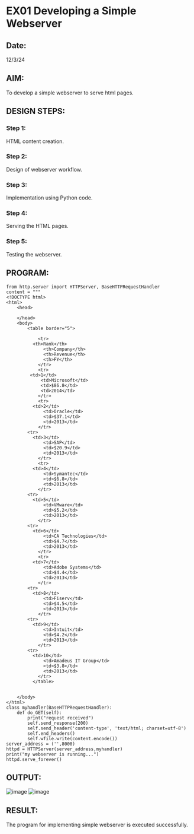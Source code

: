# EX01 Developing a Simple Webserver
## Date:
12/3/24
## AIM:
To develop a simple webserver to serve html pages.

## DESIGN STEPS:
### Step 1: 
HTML content creation.

### Step 2:
Design of webserver workflow.

### Step 3:
Implementation using Python code.

### Step 4:
Serving the HTML pages.

### Step 5:
Testing the webserver.

## PROGRAM:
```
from http.server import HTTPServer, BaseHTTPRequestHandler
content = """
<!DOCTYPE html>
<html>
    <head>

    </head>
    <body>
        <table border="5">
    
            <tr>
	      <th>Rank</th>
              <th>Company</th>
              <th>Revenue</th>
              <th>FY</th>
            </tr>
            <tr>
	     <td>1</td>
             <td>Microsoft</td>
             <td>$86.8</td>
             <td>2014</td>
            </tr>
            <tr>
	      <td>2</td>
              <td>Oracle</td>
              <td>$37.1</td>
              <td>2013</td>
            </tr>
	    <tr>
	      <td>3</td>
              <td>SAP</td>
              <td>$20.9</td>
              <td>2013</td>
            </tr>
            <tr>
	      <td>4</td>
              <td>Symantec</td>
              <td>$6.8</td>
              <td>2013</td>
            </tr>
	    <tr>
	      <td>5</td>
              <td>VMware</td>
              <td>$5.2</td>
              <td>2013</td>
            </tr>
	    <tr>
	      <td>6</td>
              <td>CA Technologies</td>
              <td>$4.7</td>
              <td>2013</td>
            </tr>
    	    <tr>	
	      <td>7</td>
              <td>Adobe Systems</td>
              <td>$4.4</td>
              <td>2013</td>
            </tr>
	    <tr>
	      <td>8</td>
              <td>Fiserv</td>
              <td>$4.5</td>
              <td>2013</td>
            </tr>
	    <tr>
	      <td>9</td>
              <td>Intuit</td>
              <td>$4.2</td>
              <td>2013</td>
            </tr>
	    <tr>
	      <td>10</td>
              <td>Amadeus IT Group</td>
              <td>$3.8</td>
              <td>2013</td>
            </tr>
          </table>

          
    </body>
</html>
class myhandler(BaseHTTPRequestHandler):
	def do_GET(self):
		print("request received")
		self.send_response(200)
		self.send_header('content-type', 'text/html; charset=utf-8')
		self.end_headers()
		self.wfile.write(content.encode())
server_address = ('',8000)
httpd = HTTPServer(server_address,myhandler)
print("my webserver is running...")
httpd.serve_forever()
```
## OUTPUT:
![image](https://github.com/Wkrish28/simplewebserver/assets/144295230/2970102a-054f-4dbd-be12-73bdef2b17d4)
![image](https://github.com/Wkrish28/simplewebserver/assets/144295230/e62d9e4e-7f90-4873-8945-daf3a41ba22e)

## RESULT:
The program for implementing simple webserver is executed successfully.
